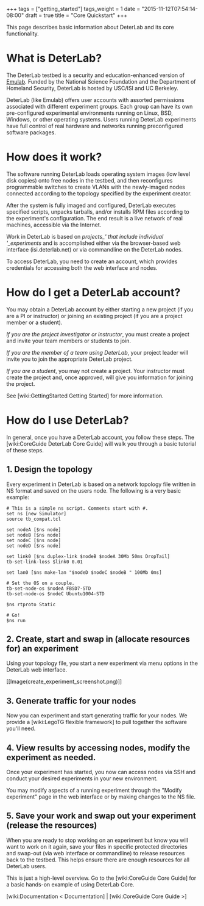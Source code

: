 +++
tags = ["getting_started"]
tags_weight = 1
date = "2015-11-12T07:54:14-08:00"
draft = true
title = "Core Quickstart"
+++

This page describes basic information about DeterLab and its core functionality.

# What is DeterLab?

The DeterLab testbed is a security and education-enhanced version of [Emulab](https://www.emulab.net/). Funded by the National Science Foundation and the Department of Homeland Security, DeterLab is hosted by USC/ISI and UC Berkeley.

DeterLab (like Emulab) offers user accounts with assorted permissions associated with different experiment groups. Each group can have its own pre-configured experimental environments running on Linux, BSD, Windows, or other operating systems. Users running DeterLab experiments have full control of real hardware and networks running preconfigured software packages.

# How does it work?

The software running DeterLab loads operating system images (low level disk copies) onto free nodes in the testbed, and then reconfigures programmable switches to create VLANs with the newly-imaged nodes connected according to the topology specified by the experiment creator. 

After the system is fully imaged and configured, DeterLab executes specified scripts, unpacks tarballs, and/or installs RPM files according to the experiment's configuration. The end result is a live network of real machines, accessible via the Internet.

Work in DeterLab is based on *projects_' that include individual '_experiments* and is accomplished either via the browser-based web interface (isi.deterlab.net) or via commandline on the DeterLab nodes. 

To access DeterLab, you need to create an account, which provides credentials for accessing both the web interface and nodes.

# How do I get a DeterLab account?

You may obtain a DeterLab account by either starting a new project (if you are a PI or instructor) or joining an existing project (if you are a project member or a student).

*If you are the project investigator or instructor*, you must create a project and invite your team members or students to join. 

*If you are the member of a team using DeterLab*, your project leader will invite you to join the appropriate DeterLab project. 

*If you are a student*, you may not create a project. Your instructor must create the project and, once approved, will give you information for joining the project.

See [wiki:GettingStarted Getting Started] for more information.

# How do I use DeterLab?

In general, once you have a DeterLab account, you follow these steps. The [wiki:CoreGuide DeterLab Core Guide] will walk you through a basic tutorial of these steps.

## 1. Design the topology
Every experiment in DeterLab is based on a network topology file written in NS format and saved on the users node. The following is a very basic example:

	
	# This is a simple ns script. Comments start with #.
	set ns [new Simulator]                 
	source tb_compat.tcl
	
	set nodeA [$ns node]
	set nodeB [$ns node]
	set nodeC [$ns node]
	set nodeD [$ns node]
	
	set link0 [$ns duplex-link $nodeB $nodeA 30Mb 50ms DropTail]
	tb-set-link-loss $link0 0.01
	
	set lan0 [$ns make-lan "$nodeD $nodeC $nodeB " 100Mb 0ms]
	
	# Set the OS on a couple.
	tb-set-node-os $nodeA FBSD7-STD
	tb-set-node-os $nodeC Ubuntu1004-STD         
	
	$ns rtproto Static
	
	# Go!
	$ns run                                 
	

## 2. Create, start and swap in (allocate resources for) an experiment
Using your topology file, you start a new experiment via menu options in the DeterLab web interface.

[[Image(create_experiment_screenshot.png)]]

## 3. Generate traffic for your nodes
Now you can experiment and start generating traffic for your nodes. We provide a [wiki:LegoTG flexible framework] to pull together the software you'll need.

## 4. View results by accessing nodes, modify the experiment as needed.

Once your experiment has started, you now can access nodes via SSH and conduct your desired experiments in your new environment.

You may modify aspects of a running experiment through the "Modify experiment" page in the web interface or by making changes to the NS file.

## 5. Save your work and swap out your experiment (release the resources)
When you are ready to stop working on an experiment but know you will want to work on it again, save your files in specific protected directories and swap-out (via web interface or commandline) to release resources back to the testbed. This helps ensure there are enough resources for all DeterLab users.

This is just a high-level overview. Go to the [wiki:CoreGuide Core Guide] for a basic hands-on example of using DeterLab Core.

[wiki:Documentation < Documentation] | [wiki:CoreGuide Core Guide >]
